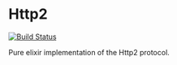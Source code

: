 # Http2

[![Build Status](https://semaphoreci.com/api/v1/shiroyasha/http2/branches/master/badge.svg)](https://semaphoreci.com/shiroyasha/http2)

Pure elixir implementation of the Http2 protocol.
